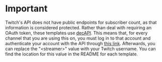 # Important

Twitch's API does not have public endpoints for subscriber count, as that information is considered protected. Rather than deal with requiring an OAuth token, these templates use [decAPI](https://decapi.me/twitch/subcount). This means that, for every channel that you are using this on, you must log in to that account and authenticate your account with the API through [this link](https://decapi.me/auth/twitch?scopes=user_read+channel_subscriptions&redirect=subcount). Afterwards, you can replace the "\<streamer>" value with your Twitch username. You can find the location for this value in the README for each template.